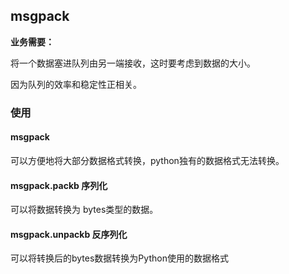 ## msgpack

**业务需要：**

将一个数据塞进队列由另一端接收，这时要考虑到数据的大小。

因为队列的效率和稳定性正相关。

### 使用

#### msgpack

可以方便地将大部分数据格式转换，python独有的数据格式无法转换。

#### msgpack.packb	序列化

可以将数据转换为 bytes类型的数据。

####  msgpack.unpackb	反序列化

可以将转换后的bytes数据转换为Python使用的数据格式 